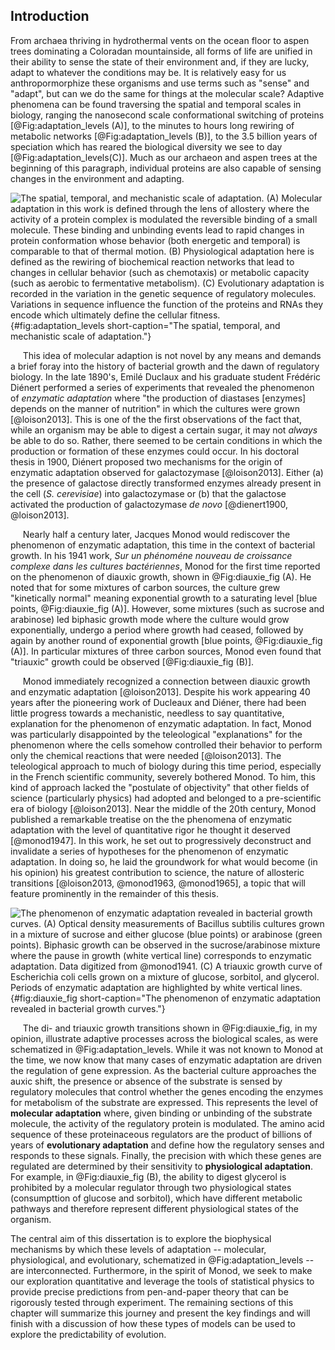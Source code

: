 ## Introduction

From archaea thriving in hydrothermal vents on the ocean floor to aspen trees
dominating a Coloradan mountainside, all forms of life are unified in their
ability to sense the state of their environment and, if they are lucky, adapt
to whatever the conditions may be. It is relatively easy for us
anthropormorphize these organisms and use terms such as "sense" and "adapt",
but can we do the same for things at the molecular scale? Adaptive phenomena
can be found traversing the spatial and temporal scales in biology, ranging
the nanosecond scale conformational switching of proteins
[@Fig:adaptation_levels (A)], to the minutes to hours long rewiring of
metabolic networks [@Fig:adaptation_levels (B)], to the 3.5 billion years of
speciation which has reared the biological diversity we see to day
[@Fig:adaptation_levels(C)]. Much as our archaeon and aspen trees at the
beginning of this paragraph, individual proteins are also capable of sensing
changes in the environment and adapting.

![**The spatial, temporal, and mechanistic scale of adaptation.** (A)
Molecular adaptation in this work is defined through the lens of allostery
where the activity of a protein complex is modulated the reversible binding
of a small molecule. These binding and unbinding events lead to rapid changes
in protein conformation whose behavior (both energetic and temporal) is
comparable to that of thermal motion. (B) Physiological adaptation here is
defined as the rewiring of biochemical reaction networks that lead to changes
in cellular behavior (such as chemotaxis) or metabolic capacity (such as
aerobic to fermentative metabolism). (C) Evolutionary adaptation is recorded
in the variation in the genetic sequence of regulatory molecules. Variations
in sequence influence the function of the proteins and RNAs they encode which
ultimately define the cellular fitness.](ch1_fig1){#fig:adaptation_levels
short-caption="The spatial, temporal, and mechanistic scale of adaptation."}


&nbsp;&nbsp;&nbsp;&nbsp;&nbsp;This idea of molecular adaption is not novel by
any means and demands a brief foray into the history of bacterial growth and
the dawn of regulatory biology. In the late 1890's, Emilé Duclaux and his
graduate student Frédéric Diénert performed a series of experiments that
revealed the phenomenon of *enzymatic adaptation* where "the production of
diastases [enzymes] depends on the manner of nutrition" in which the cultures
were grown [@loison2013]. This is one of the the first observations of the
fact that, while an organism may be able to digest a certain sugar, it may
not *always* be able to do so. Rather, there seemed to be certain conditions
in which the production or formation of these enzymes could occur. In his
doctoral thesis in 1900, Diénert proposed two mechanisms for the origin of
enzymatic adaptation observed for galactozymase [@loison2013]. Either (a) the
presence of galactose directly transformed enzymes already present in the
cell (*S. cerevisiae*) into galactozymase or (b) that the galactose activated
the production of galactozymase *de novo* [@dienert1900, @loison2013].

&nbsp;&nbsp;&nbsp;&nbsp;&nbsp;Nearly half a century later, Jacques Monod
would rediscover the phenomenon of enzymatic adaptation, this time in the
context of bacterial growth. In his 1941 work, *Sur un phénoméne nouveau de
croissance complexe dans les cultures bactériennes*, Monod for the first time
reported on the phenomenon of diauxic growth, shown in @Fig:diauxie_fig (A).
He noted that for some mixtures of carbon sources, the culture grew
"kinetically normal" meaning exponential growth to a saturating level [blue
points, @Fig:diauxie_fig (A)]. However, some mixtures (such as sucrose and
arabinose) led biphasic growth mode where the culture would grow
exponentially, undergo a period where growth had ceased, followed by again by
another round of exponential growth [blue points, @Fig:diauxie_fig (A)]. In
particular mixtures of three carbon sources, Monod even found that "triauxic"
growth could be observed [@Fig:diauxie_fig (B)].

&nbsp;&nbsp;&nbsp;&nbsp;&nbsp;Monod immediately recognized a connection
between diauxic growth and enzymatic adaptation [@loison2013]. Despite his
work appearing 40 years after the pioneering work of Ducleaux and Diéner,
there had been little progress towards a mechanistic, needless to say
quantitative, explanation for the phenomenon of enzymatic adaptation. In
fact, Monod was particularly disappointed by the teleological "explanations"
for the phenomenon where the cells somehow controlled their behavior to
perform only the chemical reactions that were needed [@loison2013]. The
teleological approach to much of biology during this time period, especially
in the French scientific community, severely bothered Monod. To him, this
kind of approach lacked the "postulate of objectivity" that other fields of
science (particularly physics) had adopted and belonged to a pre-scientific
era of biology [@loison2013]. Near the middle of the 20th century, Monod
published a remarkable treatise on the the phenomena of enzymatic adaptation
with the level of quantitative rigor he thought it deserved [@monod1947]. In
this work, he set out to progressively deconstruct and invalidate a series of
hypotheses for the phenomenon of enzymatic adaptation. In doing so, he laid
the groundwork for what would become (in his opinion) his greatest
contribution to science, the nature of allosteric transitions [@loison2013,
@monod1963, @monod1965], a topic that will feature prominently in the
remainder of this thesis.

![**The phenomenon of enzymatic adaptation revealed in bacterial growth
curves.** (A) Optical density measurements of *Bacillus subtilis* cultures grown in a
mixture of sucrose and either glucose (blue points) or arabinose (green points).
Biphasic growth can be observed in the sucrose/arabinose mixture where the pause
in growth (white vertical line) corresponds to enzymatic adaptation. Data
digitized from @monod1941. (C) A triauxic growth curve of *Escherichia coli*
cells grown on a mixture of glucose, sorbitol, and glycerol. Periods of
enzymatic adaptation are highlighted by white vertical
lines.](ch1_fig2){#fig:diauxie_fig short-caption="The phenomenon of enzymatic
adaptation revealed in bacterial growth curves."}

&nbsp;&nbsp;&nbsp;&nbsp;&nbsp;The di- and triauxic growth transitions shown
in @Fig:diauxie_fig, in my opinion, illustrate adaptive processes across the
biological scales, as were schematized in @Fig:adaptation_levels. While it was
not known to Monod at the time, we now know that many cases of enzymatic
adaptation are driven the regulation of gene expression. As the bacterial
culture approaches the auxic shift, the presence
or absence of the substrate  is sensed by regulatory molecules that control
whether the genes encoding the enzymes for metabolism of the substrate are
expressed. This represents the level of **molecular adaptation** where, given
binding or unbinding of the substrate molecule, the activity of the regulatory
protein is modulated. The amino acid sequence of these proteinaceous regulators 
are the product of billions of years of **evolutionary adaptation** and define how the regulatory
senses and responds to these signals. Finally, the precision with which these
genes are regulated are determined by their sensitivity to **physiological
adaptation**. For example, in @Fig:diauxie_fig (B), the ability to digest
glycerol is prohibited by a molecular regulator through two physiological states
(consumpttion of glucose and sorbitol), which have different metabolic pathways
and therefore represent different physiological states of the organism. 

The central aim of this dissertation is to explore the biophysical mechanisms
by which these levels of adaptation -- molecular, physiological, and
evolutionary, schematized in @Fig:adaptation_levels -- are interconnected.
Furthermore, in the spirit of Monod, we seek to make our exploration
quantitative and leverage the tools of statistical physics to provide precise
predictions from pen-and-paper theory that can be rigorously tested through
experiment. The remaining sections of this chapter will summarize this
journey and present the key findings and will finish with a discussion of how
these types of models can be used to explore the predictability of evolution. 




